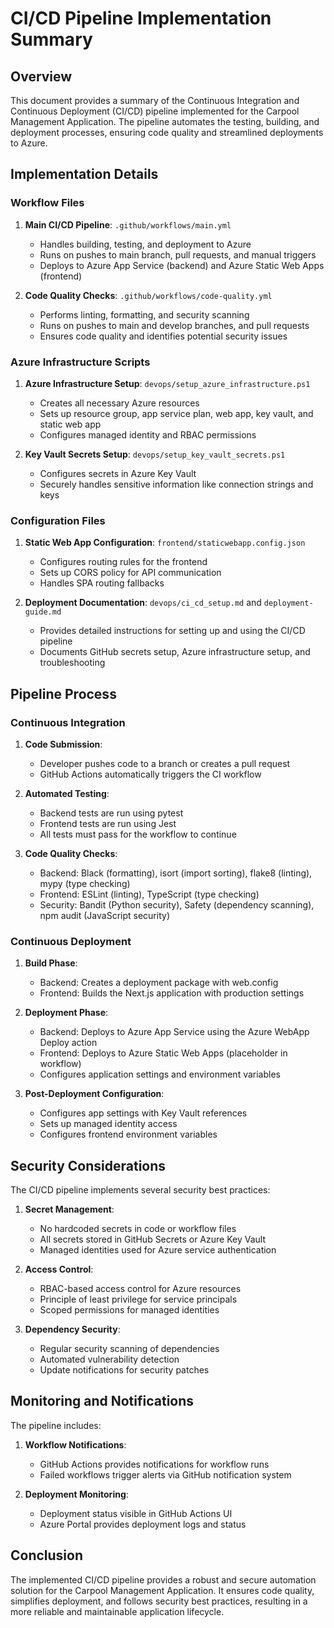# CI/CD Pipeline Implementation Summary

## Overview

This document provides a summary of the Continuous Integration and Continuous Deployment (CI/CD) pipeline implemented for the Carpool Management Application. The pipeline automates the testing, building, and deployment processes, ensuring code quality and streamlined deployments to Azure.

## Implementation Details

### Workflow Files

1. **Main CI/CD Pipeline**: `.github/workflows/main.yml`
   - Handles building, testing, and deployment to Azure
   - Runs on pushes to main branch, pull requests, and manual triggers
   - Deploys to Azure App Service (backend) and Azure Static Web Apps (frontend)

2. **Code Quality Checks**: `.github/workflows/code-quality.yml`
   - Performs linting, formatting, and security scanning
   - Runs on pushes to main and develop branches, and pull requests
   - Ensures code quality and identifies potential security issues

### Azure Infrastructure Scripts

1. **Azure Infrastructure Setup**: `devops/setup_azure_infrastructure.ps1`
   - Creates all necessary Azure resources
   - Sets up resource group, app service plan, web app, key vault, and static web app
   - Configures managed identity and RBAC permissions

2. **Key Vault Secrets Setup**: `devops/setup_key_vault_secrets.ps1`
   - Configures secrets in Azure Key Vault
   - Securely handles sensitive information like connection strings and keys

### Configuration Files

1. **Static Web App Configuration**: `frontend/staticwebapp.config.json`
   - Configures routing rules for the frontend
   - Sets up CORS policy for API communication
   - Handles SPA routing fallbacks

2. **Deployment Documentation**: `devops/ci_cd_setup.md` and `deployment-guide.md`
   - Provides detailed instructions for setting up and using the CI/CD pipeline
   - Documents GitHub secrets setup, Azure infrastructure setup, and troubleshooting

## Pipeline Process

### Continuous Integration

1. **Code Submission**:
   - Developer pushes code to a branch or creates a pull request
   - GitHub Actions automatically triggers the CI workflow

2. **Automated Testing**:
   - Backend tests are run using pytest
   - Frontend tests are run using Jest
   - All tests must pass for the workflow to continue

3. **Code Quality Checks**:
   - Backend: Black (formatting), isort (import sorting), flake8 (linting), mypy (type checking)
   - Frontend: ESLint (linting), TypeScript (type checking)
   - Security: Bandit (Python security), Safety (dependency scanning), npm audit (JavaScript security)

### Continuous Deployment

1. **Build Phase**:
   - Backend: Creates a deployment package with web.config
   - Frontend: Builds the Next.js application with production settings

2. **Deployment Phase**:
   - Backend: Deploys to Azure App Service using the Azure WebApp Deploy action
   - Frontend: Deploys to Azure Static Web Apps (placeholder in workflow)
   - Configures application settings and environment variables

3. **Post-Deployment Configuration**:
   - Configures app settings with Key Vault references
   - Sets up managed identity access
   - Configures frontend environment variables

## Security Considerations

The CI/CD pipeline implements several security best practices:

1. **Secret Management**:
   - No hardcoded secrets in code or workflow files
   - All secrets stored in GitHub Secrets or Azure Key Vault
   - Managed identities used for Azure service authentication

2. **Access Control**:
   - RBAC-based access control for Azure resources
   - Principle of least privilege for service principals
   - Scoped permissions for managed identities

3. **Dependency Security**:
   - Regular security scanning of dependencies
   - Automated vulnerability detection
   - Update notifications for security patches

## Monitoring and Notifications

The pipeline includes:

1. **Workflow Notifications**:
   - GitHub Actions provides notifications for workflow runs
   - Failed workflows trigger alerts via GitHub notification system

2. **Deployment Monitoring**:
   - Deployment status visible in GitHub Actions UI
   - Azure Portal provides deployment logs and status

## Conclusion

The implemented CI/CD pipeline provides a robust and secure automation solution for the Carpool Management Application. It ensures code quality, simplifies deployment, and follows security best practices, resulting in a more reliable and maintainable application lifecycle.
